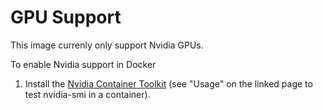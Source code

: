 # GPU Support

This image currenly only support Nvidia GPUs.

To enable Nvidia support in Docker 
1. Install the [Nvidia Container Toolkit](https://github.com/NVIDIA/nvidia-docker) (see "Usage" on the linked page to test nvidia-smi in a container).
